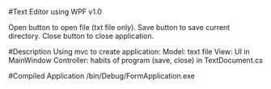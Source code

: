#Text Editor using WPF v1.0

Open button to open file (txt file only).
Save button to save current directory.
Close button to close application.

#Description
Using mvc to create application: 
Model: text file
View: UI in MainWindow
Controller: habits of program (save, close) in TextDocument.cs

#Compiled Application
/bin/Debug/FormApplication.exe
